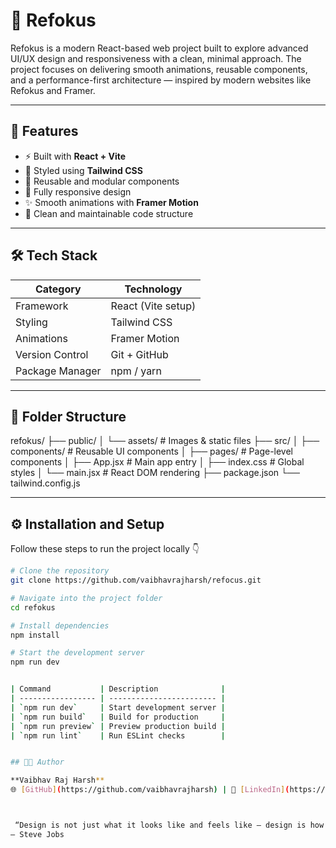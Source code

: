 # 🎯 Refokus

Refokus is a modern React-based web project built to explore advanced UI/UX design and responsiveness with a clean, minimal approach. The project focuses on delivering smooth animations, reusable components, and a performance-first architecture — inspired by modern websites like Refokus and Framer.

---

## 🚀 Features

- ⚡ Built with **React + Vite**
- 🎨 Styled using **Tailwind CSS**
- 🧩 Reusable and modular components
- 📱 Fully responsive design
- ✨ Smooth animations with **Framer Motion**
- 🧠 Clean and maintainable code structure

---

## 🛠️ Tech Stack

| Category        | Technology          |
|-----------------|--------------------|
| Framework       | React (Vite setup) |
| Styling         | Tailwind CSS       |
| Animations      | Framer Motion      |
| Version Control | Git + GitHub       |
| Package Manager | npm / yarn         |

---

## 🧩 Folder Structure


refokus/
├── public/
│ └── assets/ # Images & static files
├── src/
│ ├── components/ # Reusable UI components
│ ├── pages/ # Page-level components
│ ├── App.jsx # Main app entry
│ ├── index.css # Global styles
│ └── main.jsx # React DOM rendering
├── package.json
└── tailwind.config.js




---

## ⚙️ Installation and Setup

Follow these steps to run the project locally 👇

```bash
# Clone the repository
git clone https://github.com/vaibhavrajharsh/refocus.git

# Navigate into the project folder
cd refokus

# Install dependencies
npm install

# Start the development server
npm run dev


| Command           | Description              |
| ----------------- | ------------------------ |
| `npm run dev`     | Start development server |
| `npm run build`   | Build for production     |
| `npm run preview` | Preview production build |
| `npm run lint`    | Run ESLint checks        |


## 🧑‍💻 Author

**Vaibhav Raj Harsh**  
🌐 [GitHub](https://github.com/vaibhavrajharsh) | 💼 [LinkedIn](https://www.linkedin.com/in/vaibhavrajharsh)



 “Design is not just what it looks like and feels like — design is how it works.”
— Steve Jobs
